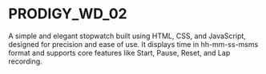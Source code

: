 # PRODIGY_WD_02
A simple and elegant stopwatch built using HTML, CSS, and JavaScript, designed for precision and ease of use. It displays time in hh-mm-ss-msms format and supports core features like Start, Pause, Reset, and Lap recording.
